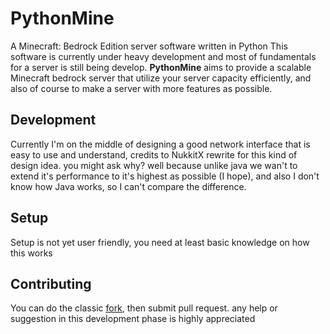# PythonMine

A Minecraft: Bedrock Edition server software written in Python
This software is currently under heavy development and most of fundamentals for a server is still being develop.
**PythonMine** aims to provide a scalable Minecraft bedrock server that utilize your server capacity efficiently, and also of course to make a server with more features as possible.

## Development
Currently I'm on the middle of designing a good network interface that is easy to use and understand, credits to NukkitX rewrite for this kind of design idea. you might ask why? well because unlike java we wan't to extend it's performance to it's highest as possible (I hope), and also I don't know how Java works, so I can't compare the difference.

## Setup
Setup is not yet user friendly, you need at least basic knowledge on how this works

## Contributing
You can do the classic [fork](https://github.com/NamkiFx/PythonMine/fork), then submit pull request. any help or suggestion in this development phase is highly appreciated
